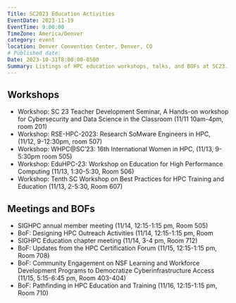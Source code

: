 ```yaml
---
Title: SC2023 Education Activities
EventDate: 2023-11-19
EventTime: 9:00:00
TimeZone: America/Denver
category: event
location: Denver Convention Center, Denver, CO
# Published date:
Date: 2023-10-31T8:00:00-0500
Summary: Listings of HPC education workshops, talks, and BOFs at SC23.
---
```


## Workshops

* Workshop: SC 23 Teacher Development Seminar, A Hands-on workshop
for Cybersecurity and Data Science in the Classroom (11/11 10am-4pm,
room 201)
* Workshop: RSE-HPC-2023: Research SoMware Engineers in HPC, (11/12,
9-12:30pm, room 507)
* Workshop: WHPC@SC’23: 16th International Women in HPC, (11/13,
9-5:30pm room 505)
* Workshop: EduHPC-23: Workshop on Education for High Performance
Computing (11/13, 1:30-5:30, Room 506)
* Workshop: Tenth SC Workshop on Best Practices for HPC Training and
Education (11/13, 2-5:30, Room 607)

## Meetings and BOFs

* SIGHPC annual member meeting (11/14, 12:15-1:15 pm, Room 505)
* BoF: Designing HPC Outreach Activities (11/14, 12:15-1:15 pm, Room
* SIGHPC Education chapter meeting (11/14, 3-4 pm, Room 712)
* BoF: Updates from the HPC Certification Forum (11/15, 12:15-1:15 pm,
Room 708)
* BoF: Community Engagement on NSF Learning and Workforce
Development Programs to Democratize Cyberinfrastructure Access
(11/15, 5:15-6:45 pm, Room 403-404)
* BoF: Pathfinding in HPC Education and Training (11/16, 12:15-1:15 pm, Room 710)





